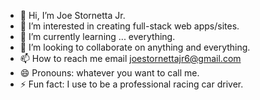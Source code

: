 - 👋 Hi, I’m Joe Stornetta Jr.
- 👀 I’m interested in creating full-stack web apps/sites.
- 🌱 I’m currently learning ... everything.
- 💞️ I’m looking to collaborate on anything and everything.
- 📫 How to reach me email joestornettajr6@gmail.com
- 😄 Pronouns: whatever you want to call me.
- ⚡ Fun fact: I use to be a professional racing car driver.

<!---
JoeStornettaJr6/JoeStornettaJr6 is a ✨ special ✨ repository because its `README.md` (this file) appears on your GitHub profile.
You can click the Preview link to take a look at your changes.
--->
